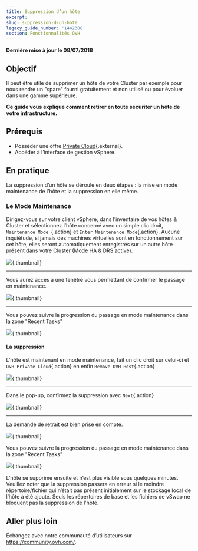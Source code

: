 ```yaml
---
title: Suppression d’un hôte
excerpt:
slug: suppression-d-un-hote
legacy_guide_number: '1442308'
section: Fonctionnalités OVH
---
```


**Dernière mise à jour le 08/07/2018**

## Objectif

Il peut être utile de supprimer un hôte de votre Cluster par exemple pour nous rendre un "spare" fourni gratuitement et non utilisé ou pour évoluer dans une gamme supérieure.

**Ce guide vous explique comment retirer en toute sécuriter un hôte de votre infrastructure.**

## Prérequis

* Posséder une offre [Private Cloud](https://www.ovh.com/fr/private-cloud/){.external}.
* Accéder à l’interface de gestion vSphere.

## En pratique

La suppression d’un hôte se déroule en deux étapes : la mise en mode maintenance de l’hôte et la suppression en elle même.

### Le Mode Maintenance

Dirigez-vous sur votre client vSphere, dans l’inventaire de vos hôtes & Cluster et sélectionnez l’hôte concerné avec un simple clic droit, `Maintenance Mode `{.action} et `Enter Maintenance Mode`{.action}. Aucune inquiétude, si jamais des machines virtuelles sont en fonctionnement sur cet hôte, elles seront automatiquement enregistrés sur un autre hôte présent dans votre Cluster (Mode HA & DRS activé).

![](images/HostMaintenanceMode.png){.thumbnail}

****

Vous aurez accès à une fenêtre vous permettant de confirmer le passage en maintenance.

![](images/ConfirmMaintenanceMode.png){.thumbnail}

****

Vous pouvez suivre la progression du passage en mode maintenance dans la zone "Recent Tasks"

![](images/TaskMaintenanceMode.png){.thumbnail}

#### La suppression

L’hôte est maintenant en mode maintenance, fait un clic droit sur celui-ci et `OVH Private Cloud`{.action} en enfin `Remove OVH Host`{.action}

![](images/RemoveOVHHost_01.png){.thumbnail}

****

Dans le pop-up, confirmez la suppression avec `Next`{.action}

![](images/RemoveOVHHost_02.png){.thumbnail}

****

La demande de retrait est bien prise en compte.

![](images/RemoveOVHHost_03.png){.thumbnail}

Vous pouvez suivre la progression du passage en mode maintenance dans la zone "Recent Tasks"

![](images/TaskRemoveHost.png){.thumbnail}

L’hôte se supprime ensuite et n’est plus visible sous quelques minutes. Veuillez noter que la suppression passera en erreur si le moindre répertoire/fichier qui n’était pas présent initialement sur le stockage local de l’hôte à été ajouté. Seuls les répertoires de base et les fichiers de vSwap ne bloquent pas la suppression de l’hôte.

## Aller plus loin

Échangez avec notre communauté d’utilisateurs sur <https://community.ovh.com/>.
